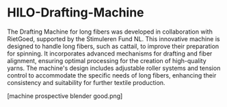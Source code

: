 # HILO-Drafting-Machine

The Drafting Machine for long fibers was developed in collaboration with RietGoed, supported by the Stimuleren Fund NL. This innovative machine is designed to handle long fibers, such as cattail, to improve their preparation for spinning. It incorporates advanced mechanisms for drafting and fiber alignment, ensuring optimal processing for the creation of high-quality yarns. The machine's design includes adjustable roller systems and tension control to accommodate the specific needs of long fibers, enhancing their consistency and suitability for further textile production.

[machine prospective blender good.png]
